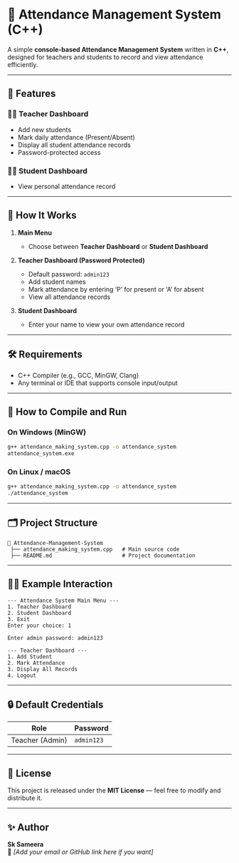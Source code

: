 # 🧾 Attendance Management System (C++)

A simple **console-based Attendance Management System** written in **C++**, designed for teachers and students to record and view attendance efficiently.

---

## 🚀 Features

### 👨‍🏫 Teacher Dashboard
- Add new students  
- Mark daily attendance (Present/Absent)  
- Display all student attendance records  
- Password-protected access  

### 👨‍🎓 Student Dashboard
- View personal attendance record  

---

## 🧩 How It Works

1. **Main Menu**  
   - Choose between **Teacher Dashboard** or **Student Dashboard**

2. **Teacher Dashboard (Password Protected)**  
   - Default password: `admin123`  
   - Add student names  
   - Mark attendance by entering ‘P’ for present or ‘A’ for absent  
   - View all attendance records  

3. **Student Dashboard**  
   - Enter your name to view your own attendance record  

---

## 🛠️ Requirements

- C++ Compiler (e.g., GCC, MinGW, Clang)
- Any terminal or IDE that supports console input/output  

---

## 🧮 How to Compile and Run

### On Windows (MinGW)
```bash
g++ attendance_making_system.cpp -o attendance_system
attendance_system.exe
```

### On Linux / macOS
```bash
g++ attendance_making_system.cpp -o attendance_system
./attendance_system
```

---

## 🗂️ Project Structure

```
📁 Attendance-Management-System
 ├── attendance_making_system.cpp   # Main source code
 ├── README.md                      # Project documentation
```

---

## 🧑‍💻 Example Interaction

```
--- Attendance System Main Menu ---
1. Teacher Dashboard
2. Student Dashboard
3. Exit
Enter your choice: 1

Enter admin password: admin123

--- Teacher Dashboard ---
1. Add Student
2. Mark Attendance
3. Display All Records
4. Logout
```

---

## 🔒 Default Credentials
| Role | Password |
|------|-----------|
| Teacher (Admin) | `admin123` |

---

## 📜 License
This project is released under the **MIT License** — feel free to modify and distribute it.

---

## ✨ Author
**Sk Sameera**  
📧 _[Add your email or GitHub link here if you want]_

